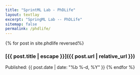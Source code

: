```yaml
---
title: "SprintML Lab - PhDLife"
layout: textlay
excerpt: "SpringML Lab -- PhDLife"
sitemap: false
permalink: /phdlife/
---
```


{% for post in site.phdlife reversed%}

### [{{ post.title | escape }}]({{ post.url | relative_url }})

Published: {{ post.date | date: "%b %-d, %Y" }} {% endfor %}